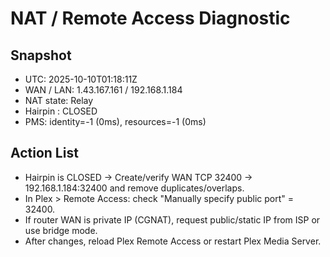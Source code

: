 # NAT / Remote Access Diagnostic

## Snapshot
- UTC: 2025-10-10T01:18:11Z
- WAN / LAN: 1.43.167.161 / 192.168.1.184
- NAT state: Relay
- Hairpin  : CLOSED
- PMS: identity=-1 (0ms), resources=-1 (0ms)

## Action List
- Hairpin is CLOSED -> Create/verify WAN TCP 32400 -> 192.168.1.184:32400 and remove duplicates/overlaps.
- In Plex > Remote Access: check "Manually specify public port" = 32400.
- If router WAN is private IP (CGNAT), request public/static IP from ISP or use bridge mode.
- After changes, reload Plex Remote Access or restart Plex Media Server.
